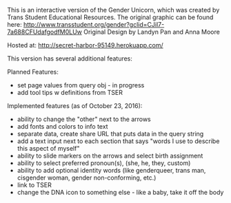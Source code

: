 This is an interactive version of the Gender Unicorn, which was created by Trans Student Educational Resources. The original graphic can be found here: 
http://www.transstudent.org/gender?gclid=CJil7-7a688CFUdafgodfM0LUw
Original Design by Landyn Pan and Anna Moore

Hosted at:
http://secret-harbor-95149.herokuapp.com/

This version has several additional features:

Planned Features: 
 - set page values from query obj - in progress
 - add tool tips w definitions from TSER

Implemented features (as of October 23, 2016):
 - ability to change the "other" next to the arrows
 - add fonts and colors to info text
 - separate data, create share URL that puts data in the query string
 - add a text input next to each section that says  "words I use to describe this aspect of myself"
 - ability to slide markers on the arrows and select birth assignment
 - ability to select preferred pronoun(s), (she, he, they, custom)
 - ability to add optional identity words (like genderqueer, trans man, cisgender woman, gender non-conforming, etc.)
 - link to TSER
 - change the DNA icon to something else - like a baby, take it off the body